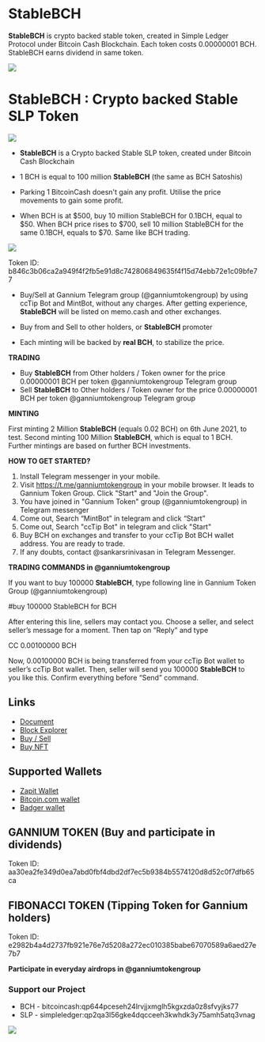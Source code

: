 # StableBCH

**StableBCH** is crypto backed stable token, created in Simple Ledger Protocol under Bitcoin Cash Blockchain. Each token costs 0.00000001 BCH. StableBCH earns dividend in same token.

![](http://sankarsrinivasan.com/personal/stablebchdividend1.png)
# StableBCH : Crypto backed Stable SLP Token
![](http://tokens.bitcoin.com/32/aa30ea2fe349d0ea7abd0fbf4dbd2df7ec5b9384b5574120d8d52c0f7dfb65ca.png)

- **StableBCH** is a Crypto backed Stable SLP token, created under Bitcoin Cash Blockchain

- 1 BCH is equal to 100 million **StableBCH** (the same as BCH Satoshis)

- Parking 1 BitcoinCash doesn't gain any profit. Utilise the price movements to gain some profit. 

- When BCH is at $500, buy 10 million StableBCH for 0.1BCH, equal to $50. When BCH price rises to $700, sell 10 million StableBCH for the same 0.1BCH, equals to $70. Same like BCH trading.

![](http://sankarsrinivasan.com/personal/bch1.png)

Token ID: b846c3b06ca2a949f4f2fb5e91d8c742806849635f4f15d74ebb72e1c09bfe77

- Buy/Sell at Gannium Telegram group (@ganniumtokengroup) by using ccTip Bot and MintBot, without any charges. After getting experience, **StableBCH** will be listed on memo.cash and other exchanges.

- Buy from and Sell to other holders, or **StableBCH** promoter

- Each minting will be backed by **real BCH**, to stabilize the price.

**TRADING**

- Buy **StableBCH** from Other holders / Token owner for the price 0.00000001 BCH per token @ganniumtokengroup Telegram group
- Sell **StableBCH** to Other holders / Token owner for the price 0.00000001 BCH per token @ganniumtokengroup Telegram group

**MINTING**

First minting 2 Million **StableBCH** (equals 0.02 BCH) on 6th June 2021, to test. Second minting 100 Million **StableBCH**, which is equal to 1 BCH. Further mintings are  based on further BCH investments.

**HOW TO GET STARTED?**

1)	Install Telegram messenger in your mobile. 
2)	Visit https://t.me/ganniumtokengroup in your mobile browser. It leads to Gannium Token Group. Click "Start" and "Join the Group". 
3)	You have joined in "Gannium Token" group (@ganniumtokengroup) in Telegram messenger
4)	Come out, Search “MintBot” in telegram and click “Start”
5)	Come out, Search "ccTip Bot" in telegram and click "Start"
6)	Buy BCH on exchanges and transfer to your ccTip Bot BCH wallet address. You are ready to trade.
7)	If any doubts, contact @sankarsrinivasan in Telegram Messenger.

**TRADING COMMANDS in @ganniumtokengroup**

If you want to buy 100000 **StableBCH**, type following line in Gannium Token Group (@ganniumtokengroup)

#buy 100000 StableBCH for BCH 

After entering this line, sellers may contact you. Choose a seller, and select seller’s message for a moment. Then tap on “Reply” and type 

CC 0.00100000 BCH

Now, 0.00100000 BCH is being transferred from your ccTip Bot wallet to seller’s ccTip Bot wallet. Then, seller will send you 100000 **StableBCH** to you like this. Confirm everything before “Send” command.

## Links

- [Document](http://sankarsrinivasan.com/personal/StableBCH.pdf)
- [Block Explorer](https://explorer.bitcoin.com/bch/token/b846c3b06ca2a949f4f2fb5e91d8c742806849635f4f15d74ebb72e1c09bfe77)
- [Buy / Sell](https://t.me/ganniumtokengroup)
- [Buy NFT](https://mintable.app/u/sankarsrinivasan)

## Supported Wallets

- [Zapit Wallet](https://play.google.com/store/apps/details?id=io.wallet.zapit) 
- [Bitcoin.com wallet](https://play.google.com/store/search?q=bitcoin.com)
- [Badger wallet](https://play.google.com/store/apps/details?id=com.badgermobile)


## GANNIUM TOKEN (Buy and participate in dividends)
Token ID: aa30ea2fe349d0ea7abd0fbf4dbd2df7ec5b9384b5574120d8d52c0f7dfb65ca

## FIBONACCI TOKEN (Tipping Token for Gannium holders)
Token ID: e2982b4a4d2737fb921e76e7d5208a272ec010385babe67070589a6aed27e7b7

**Participate in everyday airdrops in @ganniumtokengroup**

### Support our Project
- BCH - bitcoincash:qp644pceseh24lrvjjxmglh5kgxzda0z8sfvyjks77
- SLP - simpleledger:qp2qa3l56gke4dqcceeh3kwhdk3y75amh5atq3vnag

![](http://sankarsrinivasan.com/personal/2.png)

